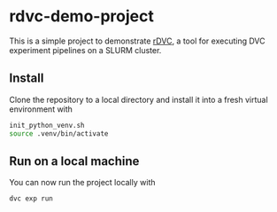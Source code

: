 # rdvc-demo-project

This is a simple project to demonstrate [rDVC](https://github.com/exs-dmiketa/rdvc), a tool for executing DVC experiment pipelines on a SLURM cluster.

## Install

Clone the repository to a local directory and install it into a fresh virtual environment with

```bash
init_python_venv.sh
source .venv/bin/activate
```

## Run on a local machine

You can now run the project locally with

```bash
dvc exp run
```
